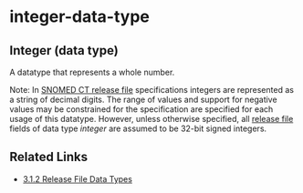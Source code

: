 # integer-data-type

## Integer (data type)

A datatype that represents a whole number.

Note: In [SNOMED CT release file](https://confluence.ihtsdotools.org/display/DOCGLOSS/SNOMED+CT+release+file) specifications integers are represented as a string of decimal digits. The range of values and support for negative values may be constrained for the specification are specified for each usage of this datatype. However, unless otherwise specified, all [release file](https://confluence.ihtsdotools.org/display/DOCGLOSS/release+file) fields of data type _integer_ are assumed to be 32-bit signed integers.

## Related Links

* [3.1.2 Release File Data Types](../../../../../3.1.2-Release-File-Data-Types_28739352.html)

